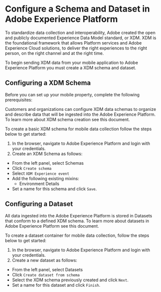 # Configure a Schema and Dataset in Adobe Experience Platform

To standardize data collection and interoperability, Adobe created the open and publicly documented Experience Data Model standard, or XDM. XDM is the foundational framework that allows Platform services and Adobe Experience Cloud solutions, to deliver the right experiences to the right person, on the right channel and at the right time. 

To begin sending XDM data from your mobile application to Adobe Experience Platform you must create a XDM schema and dataset.  

## Configuring a XDM Schema

Before you can set up your mobile property, complete the following prerequisites:

Customers and organizations can configure XDM data schemas to organize and describe data that will be ingested into the Adobe Experience Platform. To learn more about XDM schema creation see this document.

To create a basic XDM schema for mobile data collection follow the steps below to get started:

1.	In the browser, navigate to Adobe Experience Platform and login with your credentials.
2.	Create an XDM Schema as follows:
   * From the left panel, select Schemas
   * Click `Create schema`
   * Select `XDM Experience event`
   * Add the following existing mixins:
      * Environment Details
   * Set a name for this schema and click `Save`.
   
   
## Configuring a Dataset

All data ingested into the Adobe Experience Platform is stored in Datasets that conform to a defined XDM schema. To learn more about datasets in Adobe Experience Platform see this document. 

To create a dataset container for mobile data collection, follow the steps below to get started:
1.	In the browser, navigate to Adobe Experience Platform and login with your credentials.
2.	Create a new dataset as follows:
   * From the left panel, select Datasets
   * Click `Create dataset from schema`
   * Select the XDM schema previously created and click `Next`.
   * Set a name for this dataset and click `Finish`.

